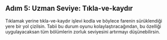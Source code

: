 ## Adım 5: Uzman Seviye: Tıkla-ve-kaydır

Tıklamak yerine tıkla-ve-kaydır işlevi kodla ve böylece farenin sürüklendiği yere bir yol çizilsin. Tabii bu durum oyunu kolaylaştıracağından, bu özelliği uygulayacaksan tüm bölümlerin zorluk seviyesini artırmayı düşünebilirsin.
